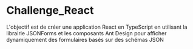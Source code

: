 # Challenge_React
L'objectif est de créer une application React en TypeScript en utilisant la librairie JSONForms et les composants Ant Design pour afficher dynamiquement des formulaires basés sur des schémas JSON
